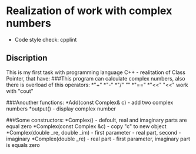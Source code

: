 # Realization of work with complex numbers

* Code style check: cpplint


## Discription

This is my first task with programming language C++ - realitation of Class Pointer, that have:
###This program can calculate complex numbers, also there is overload of this operators:
*"+"
*"-"
*"/"
*"*"
*"=="
*"<<"
"<<" work with "cout"

###Anouther functions:
*Add(const Complex& c) - add two complex numbers
*output() - display complex number

###Some constructors:
*Complex() - defoult, real and imaginary parts are equal zero
*Complex(const Complex &c) - copy "c" to new object
*Complex(double _re, double _im) - first parameter - real part, second - imaginary
*Complex(double _re) - real part - first parameter, imaginary part is equals zero
